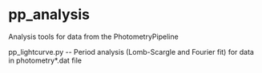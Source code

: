 # pp_analysis
Analysis tools for data from the PhotometryPipeline 

pp_lightcurve.py -- Period analysis (Lomb-Scargle and Fourier fit) for data in photometry*.dat file
